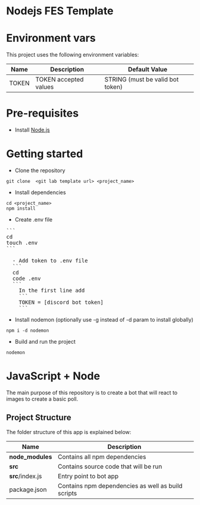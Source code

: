 # Nodejs FES Template

# Environment vars
This project uses the following environment variables:

| Name                          | Description                         | Default Value                                  |
| ----------------------------- | ------------------------------------| -----------------------------------------------|
|TOKEN           | TOKEN accepted values            | STRING (must be valid bot token)      |


# Pre-requisites
- Install [Node.js](https://nodejs.org/en/)


# Getting started
- Clone the repository
```
git clone  <git lab template url> <project_name>
```
- Install dependencies
```
cd <project_name>
npm install
```
- Create .env file
<pre>
```
cd <project_name>
touch .env
```

  - Add token to .env file
  ```
  cd <project_name>
  code .env
  ```
    In the first line add
    ```
    TOKEN = [discord bot token]
    ```
</pre>
- Install nodemon (optionally use -g instead of -d param to install globally)
```
npm i -d nodemon
```
- Build and run the project
```
nodemon
```  

# JavaScript + Node 
The main purpose of this repository is to create a bot that will react to images to create a basic poll.  


## Project Structure
The folder structure of this app is explained below:

| Name | Description |
| ------------------------ | --------------------------------------------------------------------------------------------- |
| **node_modules**         | Contains all  npm dependencies                                                            |
| **src**                  | Contains  source code that will be run                                                    |
| **src**/index.js         | Entry point to bot app                                                                  |
| package.json             | Contains npm dependencies as well as build scripts  | tsconfig.json            |